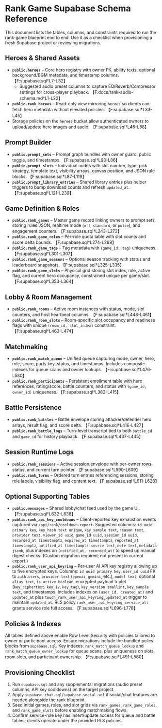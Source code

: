 # Rank Game Supabase Schema Reference

This document lists the tables, columns, and constraints required to run the rank-game blueprint end to end. Use it as a checklist when provisioning a fresh Supabase project or reviewing migrations.

## Heroes & Shared Assets

- **`public.heroes`** – Core hero registry with owner FK, ability texts, optional background/BGM metadata, and timestamp columns. 【F:supabase.sql†L7-L32】
  - Suggested audio preset columns to capture EQ/Reverb/Compressor settings for cross-player playback. 【F:docs/rank-audio-schema.md†L1-L22】
- **`public.rank_heroes`** – Read-only view mirroring `heroes` so clients can fetch hero metadata without elevated policies. 【F:supabase.sql†L33-L45】
- Storage policies on the `heroes` bucket allow authenticated owners to upload/update hero images and audio. 【F:supabase.sql†L46-L58】

## Prompt Builder

- **`public.prompt_sets`** – Prompt graph bundles with owner guard, public toggle, and timestamps. 【F:supabase.sql†L63-L86】
- **`public.prompt_slots`** – Individual nodes with slot number, type, pick strategy, template text, visibility arrays, canvas position, and JSON rule blocks. 【F:supabase.sql†L87-L119】
- **`public.prompt_library_entries`** – Shared library entries plus helper triggers to bump download counts and refresh `updated_at`. 【F:supabase.sql†L121-L239】

## Game Definition & Roles

- **`public.rank_games`** – Master game record linking owners to prompt sets, storing rules JSON, realtime mode (`off`, `standard`, or `pulse`), and engagement counters. 【F:supabase.sql†L243-L272】
- **`public.rank_game_roles`** – Per-role quota table with slot counts and score delta bounds. 【F:supabase.sql†L274-L299】
- **`public.rank_game_tags`** – Tag metadata with `(game_id, tag)` uniqueness. 【F:supabase.sql†L301-L307】
- **`public.rank_game_seasons`** – Optional season tracking with status and leaderboard snapshots. 【F:supabase.sql†L325-L335】
- **`public.rank_game_slots`** – Physical grid storing slot index, role, active flag, and current hero occupancy, constrained unique per game/slot. 【F:supabase.sql†L353-L364】

## Lobby & Room Management

- **`public.rank_rooms`** – Active room instances with status, mode, slot counters, and host heartbeat columns. 【F:supabase.sql†L448-L461】
- **`public.rank_room_slots`** – Room-specific slot occupancy and readiness flags with unique `(room_id, slot_index)` constraint. 【F:supabase.sql†L463-L474】

## Matchmaking

- **`public.rank_match_queue`** – Unified queue capturing mode, owner, hero, role, score, party key, status, and timestamps. Includes composite indexes for queue scans and owner lookups. 【F:supabase.sql†L476-L580】
- **`public.rank_participants`** – Persistent enrollment table with hero references, rating/score, battle counters, and status with `(game_id, owner_id)` uniqueness. 【F:supabase.sql†L382-L415】

## Battle Persistence

- **`public.rank_battles`** – Battle envelope storing attacker/defender hero arrays, result flag, and score delta. 【F:supabase.sql†L416-L427】
- **`public.rank_battle_logs`** – Turn-level transcript tied to both `battle_id` and `game_id` for history playback. 【F:supabase.sql†L437-L445】

## Session Runtime Logs

- **`public.rank_sessions`** – Active session envelope with per-owner rows, status, and current turn pointer. 【F:supabase.sql†L590-L609】
- **`public.rank_turns`** – Ordered turn entries referencing sessions, storing role labels, visibility flag, and content text. 【F:supabase.sql†L611-L628】

## Optional Supporting Tables

- **`public.messages`** – Shared lobby/chat feed used by the game UI. 【F:supabase.sql†L632-L638】
- **`public.rank_api_key_cooldowns`** – Client-reported key exhaustion events captured via `/api/rank/cooldown-report`. Suggested columns: `id uuid primary key`, `key_hash text unique`, `key_sample text`, `reason text`, `provider text`, `viewer_id uuid`, `game_id uuid`, `session_id uuid`, `recorded_at timestamptz`, `expires_at timestamptz`, `reported_at timestamptz`, `notified_at timestamptz`, `source text`, `note text`, `metadata jsonb`, plus indexes on `(notified_at, recorded_at)` to speed up manual digest checks. (Custom migration required; not present in current export.)
- **`public.rank_user_api_keyring`** – Per-user AI API key registry allowing up to five encrypted keys. Columns: `id uuid primary key`, `user_id uuid` FK to `auth.users`, `provider text` (`openai`, `gemini`, etc.), `model text`, optional `alias text`, `is_active boolean`, encrypted payload triplet (`key_ciphertext`, `key_iv`, `key_tag`), `key_version smallint`, `key_sample text`, and timestamps. Includes indexes on `(user_id, created_at)` and `updated_at` plus `touch_rank_user_api_keyring_updated_at` trigger to maintain `updated_at`. RLS policy `rank_user_api_keyring_service_all` grants service role full access. 【F:supabase.sql†L696-L778】

## Policies & Indexes

All tables defined above enable Row Level Security with policies tailored to owner or participant access. Ensure migrations include the bundled policy blocks from `supabase.sql`. Key indexes: `rank_match_queue_lookup` and `rank_match_queue_owner_lookup` for queue scans, plus uniqueness on slots, room slots, and participant ownership. 【F:supabase.sql†L491-L580】

## Provisioning Checklist

1. Run `supabase.sql` and any supplemental migrations (audio preset columns, API key cooldowns) on the target project.
2. Apply `supabase_chat.sql`/`supabase_social.sql` if social/chat features are needed alongside the rank blueprint.
3. Seed initial games, roles, and slot grids via `rank_games`, `rank_game_roles`, and `rank_game_slots` before enabling matchmaking flows.
4. Confirm service-role key has insert/update access for queue and battle tables; clients operate under the provided RLS policies.
